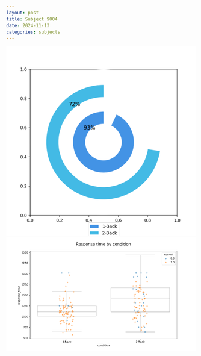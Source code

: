 ```yaml
---
layout: post
title: Subject 9004
date: 2024-11-13
categories: subjects
---
```


![](data/9004/run-16/9004_accuracy_by_condition.png)
![](data/9004/run-16/9004_response_time_by_condition.png)
